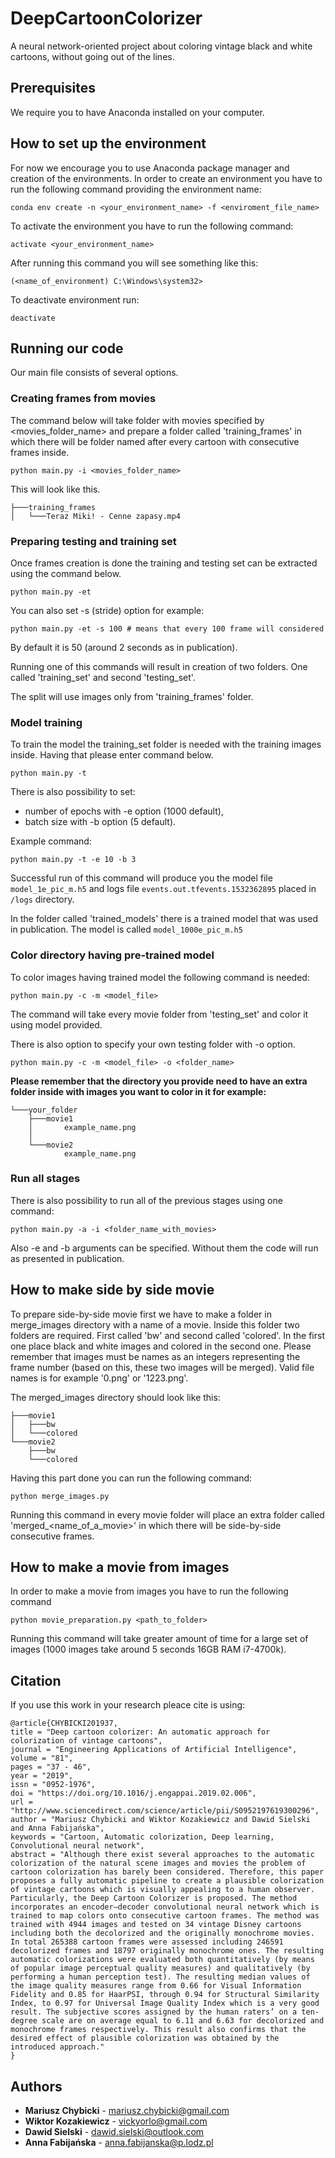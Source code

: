 # DeepCartoonColorizer
A neural network-oriented project about coloring vintage black and white cartoons, without going out of the lines.

## Prerequisites

We require you to have Anaconda installed on your computer.

## How to set up the environment

For now we encourage you to use Anaconda package manager and creation of the environments.
In order to create an environment you have to run the following command providing the environment name:

```
conda env create -n <your_environment_name> -f <enviroment_file_name>
```

To activate the environment you have to run the following command:

```
activate <your_environment_name>
```

After running this command you will see something like this:

```
(<name_of_environment) C:\Windows\system32>
```

To deactivate environment run:

```
deactivate
```

## Running our code
Our main file consists of several options.

### Creating frames from movies
The command below will take folder with movies specified by <movies_folder_name> and prepare a folder called 'training_frames' in which there will be folder named after every cartoon with consecutive frames inside.
```
python main.py -i <movies_folder_name>
```
This will look like this.
```
├───training_frames
│   └───Teraz Miki! - Cenne zapasy.mp4
```

### Preparing testing and training set
Once frames creation is done the training and testing set can be extracted using the command below.
```
python main.py -et
```
You can also set -s (stride) option for example:
```
python main.py -et -s 100 # means that every 100 frame will considered
```
By default it is 50 (around 2 seconds as in publication).

Running one of this commands will result in creation of two folders. One called 'training_set' and second 'testing_set'.

The split will use images only from 'training_frames' folder.
### Model training ###

To train the model the training_set folder is needed with the training images inside.
Having that please enter command below.
```
python main.py -t
```
There is also possibility to set:
* number of epochs with -e option (1000 default),
* batch size with -b option (5 default).

Example command:
```
python main.py -t -e 10 -b 3
```
Successful run of this command will produce you the model file `model_1e_pic_m.h5` and logs file `events.out.tfevents.1532362895` placed in `/logs` directory.

In the folder called 'trained_models' there is a trained model that was used in publication. The model is called `model_1000e_pic_m.h5`
### Color directory having pre-trained model

To color images having trained model the following command is needed:
```
python main.py -c -m <model_file>
```

The command will take every movie folder from 'testing_set' and color it using model provided.

There is also option to specify your own testing folder with -o option. 
```
python main.py -c -m <model_file> -o <folder_name>
```
**Please remember that the directory you provide need to have an extra folder inside with images you want to color in it for example:**
```
└───your_folder
    ├───movie1
    │       example_name.png
    │
    └───movie2
            example_name.png
```

### Run all stages ###
There is also possibility to run all of the previous stages using one command:
```
python main.py -a -i <folder_name_with_movies>
```
Also -e and -b arguments can be specified. Without them the code will run as presented in publication.

## How to make side by side movie
To prepare side-by-side movie first we have to make a folder in merge_images directory with a name of a movie. Inside this folder two folders are required. First called 'bw' and second called 'colored'. In the first one place black and white images and colored in the second one. Please remember that images must be names as an integers representing the frame number (based on this, these two images will be merged). Valid file names is for example '0.png' or '1223.png'.

The merged_images directory should look like this:
```
├───movie1
│   ├───bw
│   └───colored
└───movie2
    ├───bw
    └───colored
```

Having this part done you can run the following command:
```
python merge_images.py
```
Running this command in every movie folder will place an extra folder called 'merged_<name_of_a_movie>' in which there will be side-by-side consecutive frames.

## How to make a movie from images
In order to make a movie from images you have to run the following command
```
python movie_preparation.py <path_to_folder>
```
Running this command will take greater amount of time for a large set of images (1000 images take around 5 seconds 16GB RAM i7-4700k).

## Citation

If you use this work in your research pleace cite is using:
```
@article{CHYBICKI201937,
title = "Deep cartoon colorizer: An automatic approach for colorization of vintage cartoons",
journal = "Engineering Applications of Artificial Intelligence",
volume = "81",
pages = "37 - 46",
year = "2019",
issn = "0952-1976",
doi = "https://doi.org/10.1016/j.engappai.2019.02.006",
url = "http://www.sciencedirect.com/science/article/pii/S0952197619300296",
author = "Mariusz Chybicki and Wiktor Kozakiewicz and Dawid Sielski and Anna Fabijańska",
keywords = "Cartoon, Automatic colorization, Deep learning, Convolutional neural network",
abstract = "Although there exist several approaches to the automatic colorization of the natural scene images and movies the problem of cartoon colorization has barely been considered. Therefore, this paper proposes a fully automatic pipeline to create a plausible colorization of vintage cartoons which is visually appealing to a human observer. Particularly, the Deep Cartoon Colorizer is proposed. The method incorporates an encoder–decoder convolutional neural network which is trained to map colors onto consecutive cartoon frames. The method was trained with 4944 images and tested on 34 vintage Disney cartoons including both the decolorized and the originally monochrome movies. In total 265388 cartoon frames were assessed including 246591 decolorized frames and 18797 originally monochrome ones. The resulting automatic colorizations were evaluated both quantitatively (by means of popular image perceptual quality measures) and qualitatively (by performing a human perception test). The resulting median values of the image quality measures range from 0.66 for Visual Information Fidelity and 0.85 for HaarPSI, through 0.94 for Structural Similarity Index, to 0.97 for Universal Image Quality Index which is a very good result. The subjective scores assigned by the human raters’ on a ten-degree scale are on average equal to 6.11 and 6.63 for decolorized and monochrome frames respectively. This result also confirms that the desired effect of plausible colorization was obtained by the introduced approach."
}
```

## Authors

* **Mariusz Chybicki** - [mariusz.chybicki@gmail.com](mariusz.chybicki@gmail.com)
* **Wiktor Kozakiewicz** - [vickyorlo@gmail.com](vickyorlo@gmail.com)
* **Dawid Sielski** - [dawid.sielski@outlook.com](dawid.sielski@outlook.com)
* **Anna Fabijańska** - [anna.fabijanska@p.lodz.pl](anna.fabijanska@p.lodz.pl)
